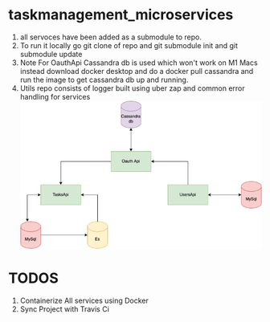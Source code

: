 # taskmanagement_microservices
 1. all servoces have been added as a submodule to repo.
 2. To run it locally go git clone of repo and git submodule init and git submodule update 
 3. Note For OauthApi Cassandra db is used which won't work on M1 Macs instead download docker desktop and do a docker pull cassandra and run the image to get cassandra db up and running.
4. Utils repo consists of logger built using uber zap and common error handling for services
![plot](./microservices.png)

# TODOS 
 1. Containerize All services using Docker 
 2. Sync Project with Travis Ci
 
 
